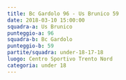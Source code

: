 ```yaml
---
title: Bc Gardolo 96 - Us Brunico 59
date: 2018-03-10 15:00:00
squadra-a: Us Brunico
punteggio-a: 96
squadra-b: Bc Gardolo
punteggio-b: 59
partite/squadra: under-18-17-18
luogo: Centro Sportivo Trento Nord
categoria: under 18
---
```

